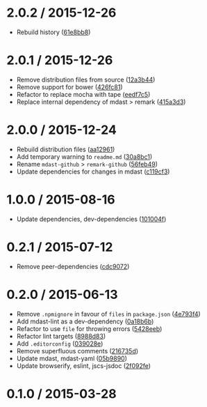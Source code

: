 <!--remark setext-->

<!--lint disable no-multiple-toplevel-headings-->

2.0.2 / 2015-12-26
==================

*   Rebuild history ([61e8bb8](https://github.com/wooorm/remark-yaml-config/commit/61e8bb8))

2.0.1 / 2015-12-26
==================

*   Remove distribution files from source ([12a3b44](https://github.com/wooorm/remark-yaml-config/commit/12a3b44))
*   Remove support for bower ([426fc81](https://github.com/wooorm/remark-yaml-config/commit/426fc81))
*   Refactor to replace mocha with tape ([eedf7c5](https://github.com/wooorm/remark-yaml-config/commit/eedf7c5))
*   Replace internal dependency of mdast > remark ([415a3d3](https://github.com/wooorm/remark-yaml-config/commit/415a3d3))

2.0.0 / 2015-12-24
==================

*   Rebuild distribution files ([aa12961](https://github.com/wooorm/remark-yaml-config/commit/aa12961))
*   Add temporary warning to `readme.md` ([30a8bc1](https://github.com/wooorm/remark-yaml-config/commit/30a8bc1))
*   Rename `mdast-github` > `remark-github` ([56feb49](https://github.com/wooorm/remark-yaml-config/commit/56feb49))
*   Update dependencies for changes in mdast ([c119cf3](https://github.com/wooorm/remark-yaml-config/commit/c119cf3))

1.0.0 / 2015-08-16
==================

*   Update dependencies, dev-dependencies ([101004f](https://github.com/wooorm/remark-yaml-config/commit/101004f))

0.2.1 / 2015-07-12
==================

*   Remove peer-dependencies ([cdc9072](https://github.com/wooorm/remark-yaml-config/commit/cdc9072))

0.2.0 / 2015-06-13
==================

*   Remove `.npmignore` in favour of `files` in `package.json` ([4e793f4](https://github.com/wooorm/remark-yaml-config/commit/4e793f4))
*   Add mdast-lint as a dev-dependency ([0a18b6b](https://github.com/wooorm/remark-yaml-config/commit/0a18b6b))
*   Refactor to use `file` for throwing errors ([5428eeb](https://github.com/wooorm/remark-yaml-config/commit/5428eeb))
*   Refactor lint targets ([8988d83](https://github.com/wooorm/remark-yaml-config/commit/8988d83))
*   Add `.editorconfig` ([039028e](https://github.com/wooorm/remark-yaml-config/commit/039028e))
*   Remove superfluous comments ([216735d](https://github.com/wooorm/remark-yaml-config/commit/216735d))
*   Update mdast, mdast-yaml ([05b9890](https://github.com/wooorm/remark-yaml-config/commit/05b9890))
*   Update browserify, eslint, jscs-jsdoc ([2f092fe](https://github.com/wooorm/remark-yaml-config/commit/2f092fe))

0.1.0 / 2015-03-28
==================
